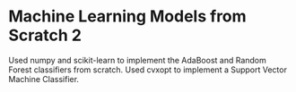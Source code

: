 # Machine Learning Models from Scratch 2 

Used numpy and scikit-learn to implement the AdaBoost and Random Forest classifiers from scratch.
Used cvxopt to implement a Support Vector Machine Classifier. 

